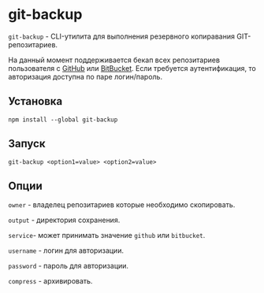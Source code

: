 # git-backup

```git-backup``` - CLI-утилита для выполнения резервного копиравания GIT-репозитариев.

На данный момент поддерживается бекап всех репозитариев пользователя с [GitHub](https://github.com/) или [BitBucket](https://bitbucket.com/). Если требуется аутентификация, то авторизация доступна по паре логин/пароль.

## Установка

```npm install --global git-backup```

## Запуск

```git-backup <option1=value> <option2=value>```

## Опции

```owner``` - владелец репозитариев которые необходимо скопировать.

```output``` - директория сохранения.

```service```- может принимать значение ```github``` или ```bitbucket```.

```username``` - логин для авторизации.

```password``` - пароль для авторизации.

```compress``` - архивировать.